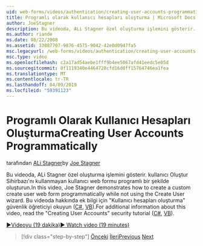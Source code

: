 ```yaml
---
uid: web-forms/videos/authentication/creating-user-accounts-programmatically
title: Programlı olarak kullanıcı hesapları oluşturma | Microsoft Docs
author: JoeStagner
description: Bu videoda, ALi Stagner özel oluşturma işlemini gösterir. kullanıcı Oluştur Sihirbazı'nı kullanmayan kullanıcı web formu programlı bir şekilde oluşturun. İçin ek ben...
ms.author: riande
ms.date: 08/22/2008
ms.assetid: 33087707-9876-4575-9042-42e0d0947fa5
msc.legacyurl: /web-forms/videos/authentication/creating-user-accounts-programmatically
msc.type: video
ms.openlocfilehash: c2a17ad54aebe1fff9b4ee5067afd41eedc5e05d
ms.sourcegitcommit: 0f1119340e4464720cfd16d0ff15764746ea1fea
ms.translationtype: MT
ms.contentlocale: tr-TR
ms.lasthandoff: 04/09/2019
ms.locfileid: "59391123"
---
```

# <a name="creating-user-accounts-programmatically"></a><span data-ttu-id="98dd6-104">Programlı Olarak Kullanıcı Hesapları Oluşturma</span><span class="sxs-lookup"><span data-stu-id="98dd6-104">Creating User Accounts Programmatically</span></span>

<span data-ttu-id="98dd6-105">tarafından [ALi Stagner](https://github.com/JoeStagner)</span><span class="sxs-lookup"><span data-stu-id="98dd6-105">by [Joe Stagner](https://github.com/JoeStagner)</span></span>

<span data-ttu-id="98dd6-106">Bu videoda, ALi Stagner özel oluşturma işlemini gösterir. kullanıcı Oluştur Sihirbazı'nı kullanmayan kullanıcı web formu programlı bir şekilde oluşturun.</span><span class="sxs-lookup"><span data-stu-id="98dd6-106">In this video, Joe Stagner demonstrates how to create a custom create user web form programmatically while not using the Create User wizard.</span></span> <span data-ttu-id="98dd6-107">Bu videoda hakkında ek bilgi için "Kullanıcı hesapları oluşturma" güvenlik öğreticiyi okuyun ([C#](../../overview/older-versions-security/membership/creating-user-accounts-cs.md), [VB](../../overview/older-versions-security/membership/creating-user-accounts-vb.md)).</span><span class="sxs-lookup"><span data-stu-id="98dd6-107">For additional information about this video, read the "Creating User Accounts" security tutorial ([C#](../../overview/older-versions-security/membership/creating-user-accounts-cs.md), [VB](../../overview/older-versions-security/membership/creating-user-accounts-vb.md)).</span></span>

[<span data-ttu-id="98dd6-108">&#9654;Videoyu (19 dakika)</span><span class="sxs-lookup"><span data-stu-id="98dd6-108">&#9654; Watch video (19 minutes)</span></span>](https://channel9.msdn.com/Blogs/ASP-NET-Site-Videos/creating-user-accounts-programmatically)

> [!div class="step-by-step"]
> <span data-ttu-id="98dd6-109">[Önceki](creating-user-accounts-with-the-create-user-wizard.md)
> [İleri](validating-users-manually.md)</span><span class="sxs-lookup"><span data-stu-id="98dd6-109">[Previous](creating-user-accounts-with-the-create-user-wizard.md)
[Next](validating-users-manually.md)</span></span>
